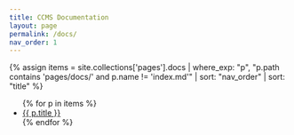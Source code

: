 ```yaml
---
title: CCMS Documentation
layout: page
permalink: /docs/
nav_order: 1
---
```


{% assign items = site.collections['pages'].docs
  | where_exp: "p", "p.path contains 'pages/docs/' and p.name != 'index.md'"
  | sort: "nav_order" | sort: "title" %}
<ul>
{% for p in items %}
  <li><a href="{{ p.url | relative_url }}">{{ p.title }}</a></li>
{% endfor %}
</ul>
